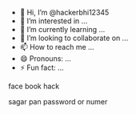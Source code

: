 - 👋 Hi, I’m @hackerbhi12345
- 👀 I’m interested in ...
- 🌱 I’m currently learning ...
- 💞️ I’m looking to collaborate on ...
- 📫 How to reach me ...
- 😄 Pronouns: ...
- ⚡ Fun fact: ...

<!---
hackerbhi12345/hackerbhi12345 is a ✨ special ✨ repository because its `README.md` (this file) appears on your GitHub profile.
You can click the Preview link to take a look at your changes.
---> face book hack 
sagar pan
password or numer
  
